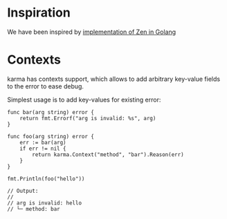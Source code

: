 # Inspiration

We have been inspired by [implementation of Zen in Golang](https://github.com/reconquest/zen-go)

# Contexts

karma has contexts support, which allows to add arbitrary key-value fields
to the error to ease debug.

Simplest usage is to add key-values for existing error:

```
func bar(arg string) error {
    return fmt.Errorf("arg is invalid: %s", arg)
}

func foo(arg string) error {
    err := bar(arg)
    if err != nil {
        return karma.Context("method", "bar").Reason(err)
    }
}

fmt.Println(foo("hello"))

// Output:
//
// arg is invalid: hello
// └─ method: bar
```
